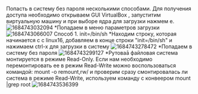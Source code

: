 Попасть в систему без пароля несколькими способами.
Для получения доступа необходимо открываем GUI VirtualBox , запуститим виртуальную машину и при выборе ядра для загрузки нажмем e. 
![1684743032094](https://github.com/AlexanderSerg-jun/boot_system/assets/85576634/3c399f01-20e5-4af1-a790-1d1c9eddeba2)
*Попадаем в меню параметров загрузки
![1684743066007](https://github.com/AlexanderSerg-jun/boot_system/assets/85576634/80d97456-cb1c-4c25-8dd5-f99631bf97ce)
Способ 1. init=/bin/sh
*Находим строку, которая начинается с с linux16, добавляем в конце строки "init=/bin/sh" и нажимаем сtrl-x для загрузки в систему
![1684743278472](https://github.com/AlexanderSerg-jun/boot_system/assets/85576634/566dcdb8-c2d5-48d5-b95e-512127644b4f)
*Попадаем в систему без пароля
![1684743299127](https://github.com/AlexanderSerg-jun/boot_system/assets/85576634/c5e646c0-07d7-4e7b-a166-1733bd190e58)
*Рутоваā файловая система монтируется в режиме Read-Only. Если нам  необходимо перемонтировать ее в режим Read-Write можно воспользоваться командой: mount -o remount,rw/ и проверим сразу смонтировалась ли система в режиме Read-Write, используем команду c конвеером mount |grep root
![1684743536399](https://github.com/AlexanderSerg-jun/boot_system/assets/85576634/7ee78009-645a-4619-b00b-fcbd0adc1466)
